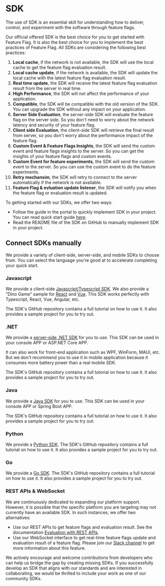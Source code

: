 # SDK

The use of SDK is an essential skill for understanding how to deliver, control, and experiment with the software through feature flags.

Our official offered SDK is the best choice for you to get started with Feature Flag. It is also the best choice for you to implement the best practices of Feature Flag. All SDKs are considering the following best practices:

1. **Local cache**, if the network is not available, the SDK will use the local cache to get the feature flag evaluation result.
2. **Local cache update**, if the network is available, the SDK will update the local cache with the latest feature flag evaluation result.
3. **Real time update**, the SDK will receive the latest feature flag evaluation result from the server in real time.
4. **High Performance**, the SDK will not affect the performance of your application.
5. **Compatible**, the SDK will be compatible with the old version of the SDK. You can upgrade the SDK without any impact on your application.
6. **Server Side Evaluation**, the server-side SDK will evaluate the feature flag on the server side. So you don't need to worry about the network latency and security of your feature flag.
7. **Client side Evaluation**, the client-side SDK will retrieve the final result from server, so you don't worry about the performance impact of the feature flag.
8. **Custom Event & Feature Flags Insights**, the SDK will send the custom event and feature flags insights to the server. So you can get the insights of your feature flags and custom events.
9. **Custom Event for feature experiments**, the SDK will send the custom event to the server. So you can use the custom event to do the feature experiments.
10. **Retry mechansim**, the SDK will retry to connect to the server automatically if the network is not available.
11. **Feature Flag & evluation update listener**, the SDK will notify you when the feature flag or evaluation result is updated.

To getting started with our SDKs, we offer two ways:

- Follow the guide in the portal to quickly implement SDK in your project. You can read quick start guide [here](../getting-started/connect-an-sdk).
- Read the README file of the SDK on GitHub to manually implement SDK in your project.

## Connect SDKs manually

We provide a variety of client-side, server-side, and mobile SDKs to choose from. You can select the language you're good at to accelerate completing your quick start.

### Javascript

We provide a client-side [Javascript/Typescript SDK](https://github.com/featbit/featbit-js-client-sdk). We also provide a "Dino Game" sample for [React](https://github.com/featbit/featbit-samples/tree/main/samples/dino-game/interactive-demo-react) and [Vue](https://github.com/featbit/featbit-samples/tree/main/samples/dino-game/interactive-demo-vue). This SDK works perfectly with Typescript, React, Vue, Angular, etc.

The SDK's GitHub repository contains a full tutorial on how to use it. It also provides a sample project for you to try out.

### .NET

We provide a [server-side .NET SDK](https://github.com/featbit/featbit-dotnet-sdk) for you to use. This SDK can be used in your console APP or ASP.NET Core APP.

It can also work for front-end application such as WPF, WinForm, MAUI, etc. But we don't recommend you to use it in mobile application because it consumes more battery power than a real mobile SDK.

The SDK's GitHub repository contains a full tutorial on how to use it. It also provides a sample project for you to try out.

### Java

We provide a [Java SDK](https://github.com/featbit/featbit-java-sdk) for you to use. This SDK can be used in your console APP or Spring Boot APP. 

The SDK's GitHub repository contains a full tutorial on how to use it. It also provides a sample project for you to try out.

### Python

We provide a [Python SDK](https://github.com/featbit/featbit-python-sdk). The SDK's GitHub repository contains a full tutorial on how to use it. It also provides a sample project for you to try out.

### Go

We provide a [Go SDK](https://github.com/featbit/featbit-go-sdk). The SDK's GitHub repository contains a full tutorial on how to use it. It also provides a sample project for you to try out.


### REST APIs & WebSocket

We are continuously dedicated to expanding our platform support. However, it is possible that the specific platform you are targeting may not currently have an available SDK. In such instances, we offer two alternatives:

- Use our REST APIs to get feature flags and evaluation result. See the documentation [Evaluation with REST APIs](retrieve-feature-flags-with-api). 
- Use our WebSocket interface to get real-time feature flags update and evaluation result of a feature flag. Please join our [Slack channel](https://join.slack.com/t/featbit/shared_invite/zt-1ew5e2vbb-x6Apan1xZOaYMnFzqZkGNQ) to get more information about this feature.




We actively encourage and welcome contributions from developers who can help us bridge the gap by creating missing SDKs. If you successfully develop an SDK that aligns with our standards and are interested in collaborating, we would be thrilled to include your work as one of our community SDKs.
